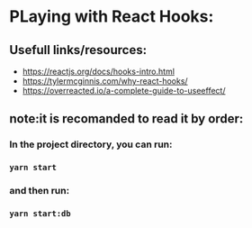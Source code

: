 # PLaying with React Hooks:

## Usefull links/resources:
* https://reactjs.org/docs/hooks-intro.html
* https://tylermcginnis.com/why-react-hooks/
* https://overreacted.io/a-complete-guide-to-useeffect/

## note:it is recomanded to read it by order:

### In the project directory, you can run:

### `yarn start`

### and then run:

### `yarn start:db`
